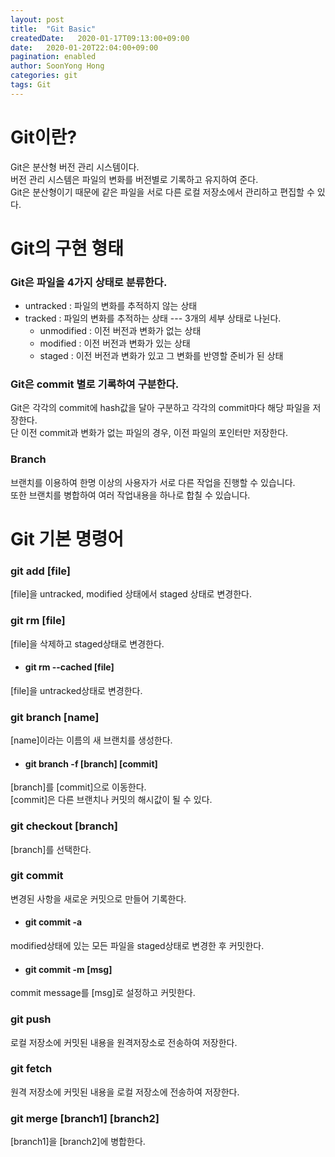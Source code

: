 ```yaml
---
layout: post
title:  "Git Basic"
createdDate:   2020-01-17T09:13:00+09:00
date:   2020-01-20T22:04:00+09:00
pagination: enabled
author: SoonYong Hong
categories: git
tags: Git
---
```


# Git이란?

Git은 분산형 버전 관리 시스템이다.  
버전 관리 시스템은 파일의 변화를 버전별로 기록하고 유지하여 준다.  
Git은 분산형이기 때문에 같은 파일을 서로 다른 로컬 저장소에서 관리하고 편집할 수 있다.

# Git의 구현 형태
### Git은 파일을 4가지 상태로 분류한다.
* untracked : 파일의 변화를 추적하지 않는 상태
* tracked : 파일의 변화를 추적하는 상태 --- 3개의 세부 상태로 나뉜다.
    * unmodified : 이전 버전과 변화가 없는 상태
    * modified : 이전 버전과 변화가 있는 상태
    * staged : 이전 버전과 변화가 있고 그 변화를 반영할 준비가 된 상태
    
### Git은 commit 별로 기록하여 구분한다.
Git은 각각의 commit에 hash값을 달아 구분하고
각각의 commit마다 해당 파일을 저장한다.   
단 이전 commit과 변화가 없는 파일의 경우, 이전 파일의 포인터만 저장한다.

### Branch
브랜치를 이용하여 한명 이상의 사용자가 서로 다른 작업을 진행할 수 있습니다.  
또한 브랜치를 병합하여 여러 작업내용을 하나로 합칠 수 있습니다.

# Git 기본 명령어
### git add [file]
[file]을 untracked, modified 상태에서 staged 상태로 변경한다.

### git rm [file]
[file]을 삭제하고 staged상태로 변경한다.
* #### git rm --cached [file]
[file]을 untracked상태로 변경한다.

### git branch [name]
[name]이라는 이름의 새 브랜치를 생성한다.
* #### git branch -f [branch] [commit]
[branch]를 [commit]으로 이동한다.  
[commit]은 다른 브랜치나 커밋의 해시값이 될 수 있다.

### git checkout [branch]
[branch]를 선택한다.

### git commit
변경된 사항을 새로운 커밋으로 만들어 기록한다.
* #### git commit -a
modified상태에 있는 모든 파일을 staged상태로 변경한 후 커밋한다.
* #### git commit -m [msg]
commit message를 [msg]로 설정하고 커밋한다.

### git push
로컬 저장소에 커밋된 내용을 원격저장소로 전송하여 저장한다.

### git fetch
원격 저장소에 커밋된 내용을 로컬 저장소에 전송하여 저장한다.

### git merge [branch1] [branch2]
[branch1]을 [branch2]에 병합한다.
